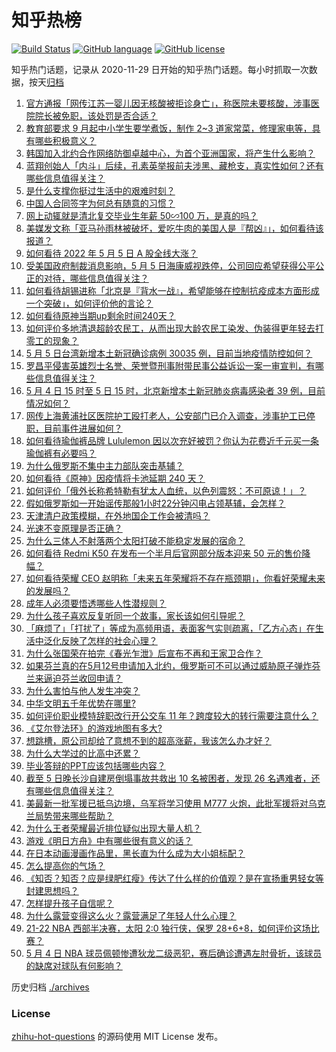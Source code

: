 # 知乎热榜
[![Build Status](https://github.com/ToWeLong/zhihu-hot-questions/workflows/CI/badge.svg)](https://github.com/ToWeLong/zhihu-hot-questions/actions)
[![GitHub language](https://img.shields.io/badge/language-golang-orange.svg)](https://golang.org/)
[![GitHub license](https://img.shields.io/github/license/ToWeLong/zhihu-hot-questions)](https://github.com/ToWeLong/zhihu-hot-questions/blob/main/LICENSE)

知乎热门话题，记录从 2020-11-29 日开始的知乎热门话题。每小时抓取一次数据，按天[归档](./archives)

<!-- BEGIN -->

1. [官方通报「网传江苏一婴儿因无核酸被拒诊身亡」，称医院未要核酸，涉事医院院长被免职，该处罚是否合适？](https://www.zhihu.com/question/531404233)
1. [教育部要求 9 月起中小学生要学煮饭，制作 2~3 道家常菜，修理家电等，具有哪些积极意义？](https://www.zhihu.com/question/531443999)
1. [韩国加入北约合作网络防御卓越中心，为首个亚洲国家，将产生什么影响？](https://www.zhihu.com/question/531456439)
1. [蓝翔创始人「内斗」后续，孔素英举报前夫涉黑、藏枪支，真实性如何？还有哪些信息值得关注？](https://www.zhihu.com/question/531423428)
1. [是什么支撑你挺过生活中的艰难时刻？](https://www.zhihu.com/question/530102091)
1. [中国人合同签字为何总有随意的习惯？](https://www.zhihu.com/question/530439453)
1. [网上动辄就是清北复交毕业生年薪 50∽100 万，是真的吗？](https://www.zhihu.com/question/531196159)
1. [美媒发文称「亚马孙雨林被破坏，爱吃牛肉的美国人是『帮凶』」，如何看待该报道？](https://www.zhihu.com/question/531316128)
1. [如何看待 2022 年 5 月 5 日 A 股全线大涨？](https://www.zhihu.com/question/531449428)
1. [受美国政府制裁消息影响，5 月 5 日海康威视跌停，公司回应希望获得公平公正的对待，哪些信息值得关注？](https://www.zhihu.com/question/531426311)
1. [如何看待胡锡进称「北京是『背水一战』，希望能够在控制抗疫成本方面形成一个突破」，如何评价他的言论？](https://www.zhihu.com/question/531457314)
1. [如何看待原神当期up剩余时间240天？](https://www.zhihu.com/question/531426801)
1. [如何评价多地清退超龄农民工，从而出现大龄农民工染发、伪装得更年轻去打零工的现象？](https://www.zhihu.com/question/531440955)
1. [5 月 5 日台湾新增本土新冠确诊病例 30035 例，目前当地疫情防控如何？](https://www.zhihu.com/question/531448229)
1. [罗昌平侵害英雄烈士名誉、荣誉暨刑事附带民事公益诉讼一案一审宣判，有哪些信息值得关注？](https://www.zhihu.com/question/531471356)
1. [5 月 4 日 15 时至 5 日 15 时，北京新增本土新冠肺炎病毒感染者 39 例，目前情况如何？](https://www.zhihu.com/question/531472619)
1. [网传上海黄浦社区医院护工殴打老人，公安部门已介入调查，涉事护工已停职，目前事件进展如何？](https://www.zhihu.com/question/531441215)
1. [如何看待瑜伽裤品牌 Lululemon 因以次充好被罚？你认为花费近千元买一条瑜伽裤有必要吗？](https://www.zhihu.com/question/531419518)
1. [为什么俄罗斯不集中主力部队突击基辅？](https://www.zhihu.com/question/531224257)
1. [如何看待《原神》因疫情将卡池延期 240 天？](https://www.zhihu.com/question/531436944)
1. [如何评价「俄外长称希特勒有犹太人血统，以色列震怒：不可原谅！」？](https://www.zhihu.com/question/531201726)
1. [假如俄罗斯如一开始谣传那般1小时22分钟闪电占领基辅，会怎样？](https://www.zhihu.com/question/526750638)
1. [天津清户政策模糊，在外地国企工作会被清吗？](https://www.zhihu.com/question/531061432)
1. [光速不变原理是否正确？](https://www.zhihu.com/question/531139351)
1. [为什么三体人不射落两个太阳打破不能稳定发展的宿命？](https://www.zhihu.com/question/531234170)
1. [如何看待 Redmi K50 在发布一个半月后官网部分版本迎来 50 元的售价降幅？](https://www.zhihu.com/question/530488909)
1. [如何看待荣耀 CEO 赵明称「未来五年荣耀将不存在瓶颈期」，你看好荣耀未来的发展吗？](https://www.zhihu.com/question/531414940)
1. [成年人必须要悟透哪些人性潜规则？](https://www.zhihu.com/question/483436112)
1. [为什么孩子喜欢反复听同一个故事，家长该如何引导呢？](https://www.zhihu.com/question/531018913)
1. [「麻烦了」「打扰了」等成为高频用语，表面客气实则疏离，「乙方心态」在生活中泛化反映了怎样的社会心理？](https://www.zhihu.com/question/531431278)
1. [为什么张国荣在拍完《春光乍泄》后宣布不再和王家卫合作？](https://www.zhihu.com/question/41854199)
1. [如果芬兰真的在5月12号申请加入北约，俄罗斯可不可以通过威胁原子弹炸芬兰来逼迫芬兰收回申请？](https://www.zhihu.com/question/531223027)
1. [为什么害怕与他人发生冲突？](https://www.zhihu.com/question/22755691)
1. [中华文明五千年优势在哪里?](https://www.zhihu.com/question/512892225)
1. [如何评价职业模特辞职改行开公交车 11 年？跨度较大的转行需要注意什么？](https://www.zhihu.com/question/531404539)
1. [《艾尔登法环》的游戏地图有多大?](https://www.zhihu.com/question/520550918)
1. [想跳槽，原公司却给了意想不到的超高涨薪，我该怎么办才好？](https://www.zhihu.com/question/386004234)
1. [为什么大学过的比高中还累？](https://www.zhihu.com/question/37148904)
1. [毕业答辩的PPT应该包括哪些内容？](https://www.zhihu.com/question/278377428)
1. [截至 5 日晚长沙自建房倒塌事故共救出 10 名被困者，发现 26 名遇难者，还有哪些信息值得关注？](https://www.zhihu.com/question/531501877)
1. [美最新一批军援已抵乌边境，乌军将学习使用 M777 火炮，此批军援将对乌克兰局势带来哪些帮助？](https://www.zhihu.com/question/529005646)
1. [为什么王者荣耀最近排位疑似出现大量人机？](https://www.zhihu.com/question/367180730)
1. [游戏《明日方舟》中有哪些很有意义的话？](https://www.zhihu.com/question/526277671)
1. [在日本动画漫画作品里，黑长直为什么成为大小姐标配？](https://www.zhihu.com/question/530222361)
1. [怎么提高你的气场？](https://www.zhihu.com/question/529304562)
1. [《知否？知否？应是绿肥红瘦》传达了什么样的价值观？是在宣扬重男轻女等封建思想吗？](https://www.zhihu.com/question/508563865)
1. [怎样提升孩子自信呢？](https://www.zhihu.com/question/529395882)
1. [为什么露营变得这么火？露营满足了年轻人什么心理？](https://www.zhihu.com/question/492541701)
1. [21-22 NBA 西部半决赛，太阳 2:0 独行侠，保罗 28+6+8，如何评价这场比赛？](https://www.zhihu.com/question/531411327)
1. [5 月 4 日 NBA 球员佩顿惨遭狄龙二级恶犯，赛后确诊遭遇左肘骨折，该球员的缺席对球队有何影响？](https://www.zhihu.com/question/531307549)

<!-- END -->

历史归档 [./archives](./archives)


### License
[zhihu-hot-questions](https://github.com/towelong/zhihu-hot-questions) 的源码使用 MIT License 发布。